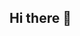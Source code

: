 ## Hi there 👋

<!--
**Fribzy/Fribzy** is a ✨ _special_ ✨ repository because its `README.md` (this file) appears on your GitHub profile.

Here are some ideas to get you started:

- 🔭 I’m currently working on starting a career as a data analyst.
- 🌱 I’m currently learning how to code with R and learn how Gen AI can affect coding.
- 🤔 I’m looking for help with learning more programming languages and more about the R programming language.
- 💬 Ask me about why I want to become a data analyst or about why I love data.
- 📫 How to reach me: through my email, loganfrisby@outlook.com
- 😄 Pronouns: He/Him
- ⚡ Fun fact: I like to cook, also I have recently gotten into baking. Which is quickly becoming my favorite hobby.
-->
